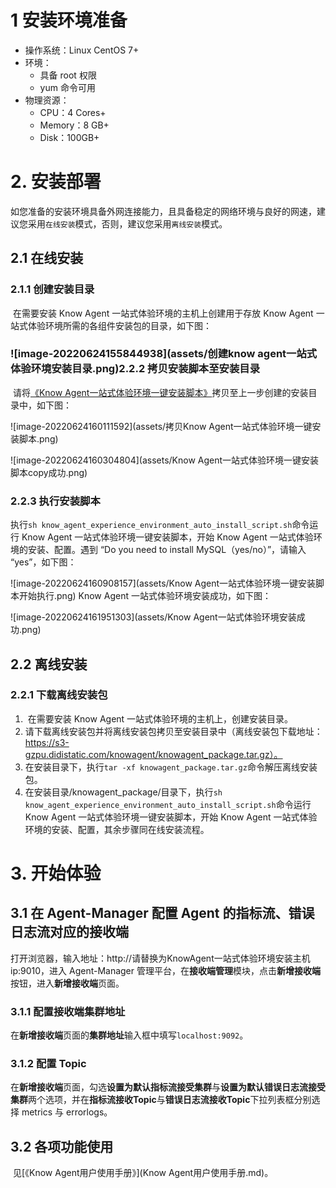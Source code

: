 # 1 安装环境准备

- 操作系统：Linux CentOS 7+ 
- 环境：
  - 具备 root 权限
  - yum 命令可用
- 物理资源：
  - CPU：4 Cores+
  - Memory：8 GB+
  - Disk：100GB+

# 2. 安装部署

​	如您准备的安装环境具备外网连接能力，且具备稳定的网络环境与良好的网速，建议您采用`在线安装`模式，否则，建议您采用`离线安装`模式。

## 2.1 在线安装

### 2.1.1 创建安装目录	

​	在需要安装 Know Agent 一站式体验环境的主机上创建用于存放 Know Agent 一站式体验环境所需的各组件安装包的目录，如下图：

### ![image-20220624155844938](assets/创建know agent一站式体验环境安装目录.png)2.2.2 拷贝安装脚本至安装目录

​	请将[《Know Agent一站式体验环境一键安装脚本》](know_agent_experience_environment_auto_install_script.sh)拷贝至上一步创建的安装目录中，如下图：

![image-20220624160111592](assets/拷贝Know Agent一站式体验环境一键安装脚本.png)

![image-20220624160304804](assets/Know Agent一站式体验环境一键安装脚本copy成功.png)

### 2.2.3 执行安装脚本

​	执行`sh know_agent_experience_environment_auto_install_script.sh`命令运行 Know Agent 一站式体验环境一键安装脚本，开始 Know Agent 一站式体验环境的安装、配置。遇到 “Do you need to install MySQL（yes/no）”，请输入 “yes”，如下图：

![image-20220624160908157](assets/Know Agent一站式体验环境一键安装脚本开始执行.png)	Know Agent 一站式体验环境安装成功，如下图：

![image-20220624161951303](assets/Know Agent一站式体验环境安装成功.png)

## 2.2 离线安装

### 2.2.1 下载离线安装包

1. ​	在需要安装 Know Agent 一站式体验环境的主机上，创建安装目录。
2. ​	请下载离线安装包并将离线安装包拷贝至安装目录中（离线安装包下载地址：https://s3-gzpu.didistatic.com/knowagent/knowagent_package.tar.gz）。
3. ​	在安装目录下，执行`tar -xf knowagent_package.tar.gz`命令解压离线安装包。
4. ​	在安装目录/knowagent_package/目录下，执行`sh know_agent_experience_environment_auto_install_script.sh`命令运行 Know Agent 一站式体验环境一键安装脚本，开始 Know Agent 一站式体验环境的安装、配置，其余步骤同在线安装流程。

# 3. 开始体验

## 3.1 在 Agent-Manager 配置 Agent 的指标流、错误日志流对应的接收端

​	打开浏览器，输入地址：http://请替换为KnowAgent一站式体验环境安装主机ip:9010，进入 Agent-Manager 管理平台，在**接收端管理**模块，点击**新增接收端**按钮，进入**新增接收端**页面。

### 3.1.1 配置接收端集群地址

​	在**新增接收端**页面的**集群地址**输入框中填写`localhost:9092`。	

### 3.1.2 配置 Topic

​	在**新增接收端**页面，勾选**设置为默认指标流接受集群**与**设置为默认错误日志流接受集群**两个选项，并在**指标流接收Topic**与**错误日志流接收Topic**下拉列表框分别选择 metrics 与 errorlogs。

## 3.2 各项功能使用

​	见[《Know Agent用户使用手册》](Know Agent用户使用手册.md)。